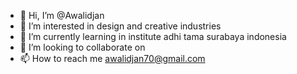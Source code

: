 - 👋 Hi, I’m @Awalidjan
- 👀 I’m interested in design and creative industries
- 🌱 I’m currently learning in institute adhi tama surabaya indonesia
- 💞️ I’m looking to collaborate on 
- 📫 How to reach me awalidjan70@gmail.com

<!---
Awalidjan/Awalidjan is a ✨ special ✨ repository because its `README.md` (this file) appears on your GitHub profile.
You can click the Preview link to take a look at your changes.
--->
